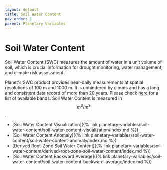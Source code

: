```yaml
---
layout: default
title: Soil Water Content
nav_order: 1
parent: Planetary Variables
---
```


# Soil Water Content

Soil Water Content (SWC) measures the amount of water in a unit volume of soil, which is crucial information for drought monitoring, water management, and climate risk assessment.

Planet's SWC product provides near-daily measurements at spatial resolutions of 100 m and 1000 m. It is unhindered by clouds and has a long and consistent data record of more than 20 years. Please check [here](https://docs.sentinel-hub.com/api/latest/data/planetary-variables/soil-water-content/#available-bands) for a list of available bands. Soil Water Content is measured in $$m^3/m^3$$.

-   [Soil Water Content Visualization]({% link planetary-variables/soil-water-content/soil-water-content-visualization/index.md %})
-   [Soil Water Content Anomaly]({% link planetary-variables/soil-water-content/soil-water-content-anomaly/index.md %})
-   [Derived Root-Zone Soil Water Content]({% link planetary-variables/soil-water-content/derived-root-zone-soil-water-content/index.md %})
-   [Soil Water Content Backward Average]({% link planetary-variables/soil-water-content/soil-water-content-backward-average/index.md %})